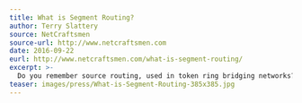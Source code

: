 ```yaml
---
title: What is Segment Routing?
author: Terry Slattery
source: NetCraftsmen
source-url: http://www.netcraftsmen.com
date: 2016-09-22
eurl: http://www.netcraftsmen.com/what-is-segment-routing/
excerpt: >-
  Do you remember source routing, used in token ring bridging networks? If you're relatively new to networking, you may not know about it. In source routing, the hosts determine the path to take through the network and build a frame header that specifies the forwarding nodes that the frame should pass through as it goes from source to destination.
teaser: images/press/What-is-Segment-Routing-385x385.jpg
---
```

